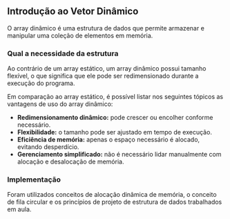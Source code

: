 ## Introdução ao Vetor Dinâmico

O array dinâmico é uma estrutura de dados que permite armazenar e manipular uma coleção de elementos em memória.

### Qual a necessidade da estrutura

Ao contrário de um array estático, um array dinâmico possui tamanho flexível, o que significa que ele pode ser redimensionado durante a execução do programa.

Em comparação ao array estático, é possível listar nos seguintes tópicos as vantagens de uso do array dinâmico:

- **Redimensionamento dinâmico:** pode crescer ou encolher conforme necessário.
- **Flexibilidade:** o tamanho pode ser ajustado em tempo de execução.
- **Eficiência de memória:** apenas o espaço necessário é alocado, evitando desperdício.
- **Gerenciamento simplificado:** não é necessário lidar manualmente com alocação e desalocação de memória.

### Implementação

Foram utilizados conceitos de alocação dinâmica de memória, o conceito de fila circular e os princípios de projeto de estrutura de dados trabalhados em aula.